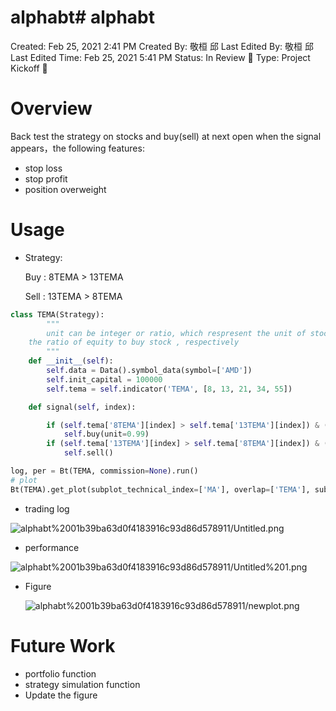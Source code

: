 # alphabt# alphabt

Created: Feb 25, 2021 2:41 PM
Created By: 敬桓 邱
Last Edited By: 敬桓 邱
Last Edited Time: Feb 25, 2021 5:41 PM
Status: In Review 👀
Type: Project Kickoff 🚀

# Overview

Back test the strategy on stocks  and buy(sell) at next open when the signal appears，the following features:

- stop loss
- stop profit
- position overweight

# Usage

- Strategy:

    Buy :  8TEMA > 13TEMA

    Sell : 13TEMA > 8TEMA

```python
class TEMA(Strategy):
		"""
		unit can be integer or ratio, which respresent the unit of stock or 
    the ratio of equity to buy stock , respectively
		"""
    def __init__(self):
        self.data = Data().symbol_data(symbol=['AMD'])
        self.init_capital = 100000
        self.tema = self.indicator('TEMA', [8, 13, 21, 34, 55])

    def signal(self, index):

        if (self.tema['8TEMA'][index] > self.tema['13TEMA'][index]) & (self.empty_position):
            self.buy(unit=0.99)
        if (self.tema['13TEMA'][index] > self.tema['8TEMA'][index]) & (self.long_position):
            self.sell()

log, per = Bt(TEMA, commission=None).run()
# plot
Bt(TEMA).get_plot(subplot_technical_index=['MA'], overlap=['TEMA'], sub_plot_param={'MA':[20, 60]}, overlap_param=None, log=log)
```

- trading  log

![alphabt%2001b39ba63d0f4183916c93d86d578911/Untitled.png](alphabt%2001b39ba63d0f4183916c93d86d578911/Untitled.png)

- performance

![alphabt%2001b39ba63d0f4183916c93d86d578911/Untitled%201.png](alphabt%2001b39ba63d0f4183916c93d86d578911/Untitled%201.png)

- Figure

    ![alphabt%2001b39ba63d0f4183916c93d86d578911/newplot.png](alphabt%2001b39ba63d0f4183916c93d86d578911/newplot.png)

# Future Work

- portfolio function
- strategy simulation function
- Update the figure
